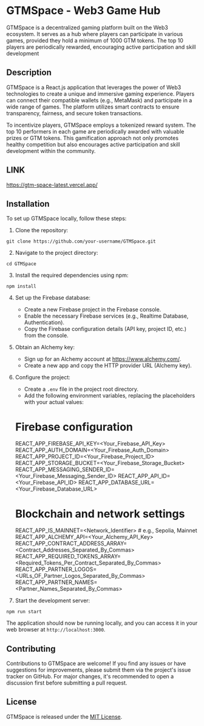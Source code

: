 # GTMSpace - Web3 Game Hub

GTMSpace is a decentralized gaming platform built on the Web3 ecosystem. It serves as a hub where players can participate in various games, provided they hold a minimum of 1000 GTM tokens. The top 10 players are periodically rewarded, encouraging active participation and skill development

## Description

GTMSpace is a React.js application that leverages the power of Web3 technologies to create a unique and immersive gaming experience. Players can connect their compatible wallets (e.g., MetaMask) and participate in a wide range of games. The platform utilizes smart contracts to ensure transparency, fairness, and secure token transactions.

To incentivize players, GTMSpace employs a tokenized reward system. The top 10 performers in each game are periodically awarded with valuable prizes or GTM tokens. This gamification approach not only promotes healthy competition but also encourages active participation and skill development within the community.

## LINK

https://gtm-space-latest.vercel.app/

## Installation

To set up GTMSpace locally, follow these steps:

1. Clone the repository:

```
git clone https://github.com/your-username/GTMSpace.git
```

2. Navigate to the project directory:

```
cd GTMSpace
```

3. Install the required dependencies using npm:

```
npm install
```

4. Set up the Firebase database:

   - Create a new Firebase project in the Firebase console.
   - Enable the necessary Firebase services (e.g., Realtime Database, Authentication).
   - Copy the Firebase configuration details (API key, project ID, etc.) from the console.

5. Obtain an Alchemy key:

   - Sign up for an Alchemy account at https://www.alchemy.com/.
   - Create a new app and copy the HTTP provider URL (Alchemy key).

6. Configure the project:

   - Create a `.env` file in the project root directory.
   - Add the following environment variables, replacing the placeholders with your actual values:

   # Firebase configuration

   REACT_APP_FIREBASE_API_KEY=<Your_Firebase_API_Key>
   REACT_APP_AUTH_DOMAIN=<Your_Firebase_Auth_Domain>
   REACT_APP_PROJECT_ID=<Your_Firebase_Project_ID>
   REACT_APP_STORAGE_BUCKET=<Your_Firebase_Storage_Bucket>
   REACT_APP_MESSAGING_SENDER_ID=<Your_Firebase_Messaging_Sender_ID>
   REACT_APP_API_ID=<Your_Firebase_API_ID>
   REACT_APP_DATABASE_URL=<Your_Firebase_Database_URL>

   # Blockchain and network settings

   REACT_APP_IS_MAINNET=<Network_Identifier> # e.g., Sepolia, Mainnet
   REACT_APP_ALCHEMY_API=<Your_Alchemy_API_Key>
   REACT_APP_CONTRACT_ADDRESS_ARRAY=<Contract_Addresses_Separated_By_Commas>
   REACT_APP_REQUIRED_TOKENS_ARRAY=<Required_Tokens_Per_Contract_Separated_By_Commas>
   REACT_APP_PARTNER_LOGOS=<URLs_OF_Partner_Logos_Separated_By_Commas>
   REACT_APP_PARTNER_NAMES=<Partner_Names_Separated_By_Commas>

7. Start the development server:

```
npm run start
```

The application should now be running locally, and you can access it in your web browser at `http://localhost:3000`.

## Contributing

Contributions to GTMSpace are welcome! If you find any issues or have suggestions for improvements, please submit them via the project's issue tracker on GitHub. For major changes, it's recommended to open a discussion first before submitting a pull request.

## License

GTMSpace is released under the [MIT License](LICENSE).

